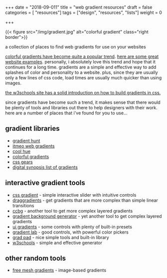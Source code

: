 +++
date = "2018-09-011"
title = "web gradient resources"
draft = false
categories = [ "resources"]
tags = ["design", "resources", "lists"]
weight = 0

+++

{{< figure src="/img/gradient.jpg" alt="colorful gradient" class="right border">}} 

a collection of places to find web gradients for use on your websites

<!--more-->

[colorful gradients have become quite a popular trend](https://designmodo.com/gradients/). [here are some great website examples](https://designmodo.com/websites-gradients/). personally, i absolutely love this trend and hope that it continues for a long time. gradients are a simple and effective way to add splashes of color and personality to a website. plus, since they are usually only a few lines of css code, load times are usually much quicker than using images. 

[the w3schools site has a solid introduction on how to build gradients in css.](https://www.w3schools.com/css/css3_gradients.asp) 

since gradients have become such a trend, it makes sense that there would be plenty of tools and libraries out there to help designers with their work. here are a number of places that i've found for you to use...

## gradient libraries

- [gradient hunt](https://gradienthunt.com/) 
- [itmeo web gradients](https://webgradients.com/)
- [cool hue](https://webkul.github.io/coolhue/)
- [colorful gradients](https://colorfulgradients.tumblr.com/)
- [css gears](https://gradients.cssgears.com/)
- [digital synopsis list of gradients](https://digitalsynopsis.com/design/beautiful-color-ui-gradients-backgrounds/)

## interactive gradient tools

- [css gradient](https://cssgradient.io/) - simple interactive slider with intuitive controls
- [draggradients](https://elrumordelaluz.github.io/draGGradients/#) - get gradients that are more complex than simple linear transitions
- [ccbg](https://www.ccbg.io/generator) - another tool to get more complex layered gradients
- [gradient background generator](http://gradientcreator.com/#) - yet another tool to get complex layered gradients
- [ui gradients](https://uigradients.com/#Sunkist) - some controls with plenty of built-in presets
- [gradient lab](https://gradientlab.space/) - good controls, with powerful color pickers
- [grad pad](http://ourownthing.co.uk/gradpad.html) - nice simple tools and built-in library
- [w3schools](https://www.w3schools.com/colors/colors_gradient.asp) - simple and effective generator

## other random tools

- [free mesh gradients](https://lstore.graphics/meshgradients/) - image-based gradients